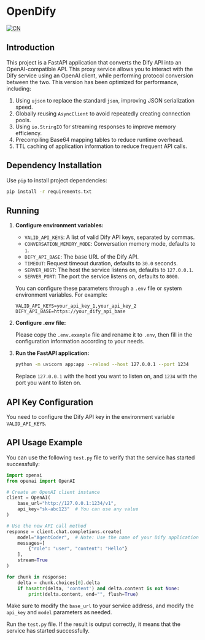 # OpenDify

[![CN](https://img.shields.io/badge/CN-中文版本-red?style=flat&logo=github)](README.md)

## Introduction

This project is a FastAPI application that converts the Dify API into an OpenAI-compatible API. This proxy service allows you to interact with the Dify service using an OpenAI client, while performing protocol conversion between the two. This version has been optimized for performance, including:

1.  Using `ujson` to replace the standard `json`, improving JSON serialization speed.
2.  Globally reusing `AsyncClient` to avoid repeatedly creating connection pools.
3.  Using `io.StringIO` for streaming responses to improve memory efficiency.
4.  Precompiling Base64 mapping tables to reduce runtime overhead.
5.  TTL caching of application information to reduce frequent API calls.

## Dependency Installation

Use `pip` to install project dependencies:

```bash
pip install -r requirements.txt
```

## Running

1.  **Configure environment variables:**

    *   `VALID_API_KEYS`: A list of valid Dify API keys, separated by commas.
    *   `CONVERSATION_MEMORY_MODE`: Conversation memory mode, defaults to `1`.
    *   `DIFY_API_BASE`: The base URL of the Dify API.
    *   `TIMEOUT`: Request timeout duration, defaults to `30.0` seconds.
    *   `SERVER_HOST`: The host the service listens on, defaults to `127.0.0.1`.
    *   `SERVER_PORT`: The port the service listens on, defaults to `8000`.

    You can configure these parameters through a `.env` file or system environment variables. For example:

    ```
    VALID_API_KEYS=your_api_key_1,your_api_key_2
    DIFY_API_BASE=https://your_dify_api_base
    ```

1.  **Configure .env file:**

    Please copy the `.env.example` file and rename it to `.env`, then fill in the configuration information according to your needs.

2.  **Run the FastAPI application:**

    ```bash
    python -m uvicorn app:app --reload --host 127.0.0.1 --port 1234
    ```

    Replace `127.0.0.1` with the host you want to listen on, and `1234` with the port you want to listen on.

## API Key Configuration

You need to configure the Dify API key in the environment variable `VALID_API_KEYS`.

## API Usage Example

You can use the following `test.py` file to verify that the service has started successfully:

```python
import openai
from openai import OpenAI

# Create an OpenAI client instance
client = OpenAI(
    base_url="http://127.0.0.1:1234/v1",
    api_key="sk-abc123"  # You can use any value
)

# Use the new API call method
response = client.chat.completions.create(
    model="AgentCoder",  # Note: Use the name of your Dify application
    messages=[
        {"role": "user", "content": "Hello"}
    ],
    stream=True
)

for chunk in response:
    delta = chunk.choices[0].delta
    if hasattr(delta, 'content') and delta.content is not None:
        print(delta.content, end="", flush=True)
```

Make sure to modify the `base_url` to your service address, and modify the `api_key` and `model` parameters as needed.

Run the `test.py` file. If the result is output correctly, it means that the service has started successfully.
